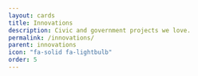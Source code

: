 ```yaml
---
layout: cards
title: Innovations
description: Civic and government projects we love.
permalink: /innovations/
parent: innovations
icon: "fa-solid fa-lightbulb"
order: 5
---
```


